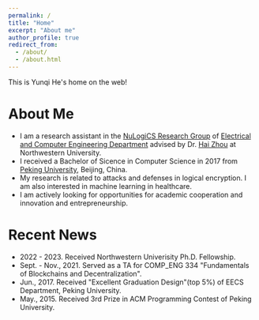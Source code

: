 ```yaml
---
permalink: /
title: "Home"
excerpt: "About me"
author_profile: true
redirect_from: 
  - /about/
  - /about.html
---
```


This is Yunqi He's home on the web!

About Me
======

- I am a research assistant in the [NuLogiCS Research Group](http://users.eecs.northwestern.edu/~haizhou/nulogics.html) of [Electrical and Computer Engineering Department](https://www.mccormick.northwestern.edu/electrical-computer/) advised by Dr. [Hai Zhou](http://users.eecs.northwestern.edu/~haizhou/) at Northwestern University.
- I received a Bachelor of Sicence in Computer Science in 2017 from [Peking University](https://english.pku.edu.cn/), Beijing, China.
- My research is related to attacks and defenses in logical encryption. I am also interested in machine learning in healthcare.
- I am actively looking for opportunities for academic cooperation and innovation and entrepreneurship.

Recent News
======
- 2022 - 2023. Received Northwestern Univerisity Ph.D. Fellowship.
- Sept. - Nov., 2021. Served as a TA for COMP_ENG 334 "Fundamentals of Blockchains and Decentralization".
- Jun., 2017. Received "Excellent Graduation Design"(top 5%) of EECS Department, Peking University.
- May., 2015. Received 3rd Prize in ACM Programming Contest of Peking University.


